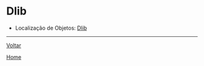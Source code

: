 # Dlib

- Localização de Objetos:
	[Dlib]()

---
[Voltar](./../)

[Home](https://lpae.github.io/)


